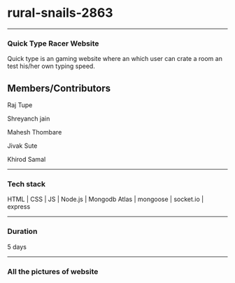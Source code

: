 # rural-snails-2863


<hr>
    <h3>Quick Type Racer Website</h3>
    <p>Quick type is an gaming website where an which user can crate a room an test his/her own typing speed.</p>
    <h2>Members/Contributors</h2>
    <p>Raj Tupe</p>
    <p>Shreyanch jain</p>
    <p>Mahesh Thombare</p>
    <p>Jivak Sute</p>
    <p>Khirod Samal</p>
     <hr>
    <h3>Tech stack</h3>
    <p>HTML | CSS | JS | Node.js | Mongodb Atlas | mongoose | socket.io | express</p>
    <hr>
    <h3>Duration</h3>
    <p>5 days</p>
    <hr>
    <h3>All the pictures of website</h3>
    <img src="https://user-images.githubusercontent.com/114012248/237075921-f4b7a120-2094-4d2f-8f67-12a1a0dde2e3.png" alt="">
    <img src="https://user-images.githubusercontent.com/114012248/237075935-8af34988-ad39-4322-a5af-c8a00cf31934.png" alt="">
    <img src="https://user-images.githubusercontent.com/114012248/237075950-a2b13a05-50d4-4f98-9f2f-6f842b45e11c.png" alt="">
    <img src="https://user-images.githubusercontent.com/114012248/237075957-2a2d63db-7928-4b9a-b2a8-713a25c38020.png" alt="">
    <img src="https://user-images.githubusercontent.com/114012248/237075969-899160b4-2825-4465-9a61-35d4b7ab6825.png" alt="">
















